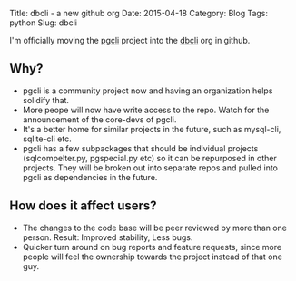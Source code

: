 Title: dbcli - a new github org 
Date: 2015-04-18
Category: Blog
Tags: python 
Slug: dbcli

I'm officially moving the [pgcli](https://github.com/dbcli/pgcli) project into
the [dbcli](https://github.com/dbcli) org in github.

## Why?

* pgcli is a community project now and having an organization helps solidify that.
* More peope will now have write access to the repo. Watch for the announcement of the core-devs of pgcli.
* It's a better home for similar projects in the future, such as mysql-cli, sqlite-cli etc.
* pgcli has a few subpackages that should be individual projects (sqlcompelter.py, pgspecial.py etc) so it can be repurposed in other projects. They will be broken out into separate repos and pulled into pgcli as dependencies in the future.

## How does it affect users?

* The changes to the code base will be peer reviewed by more than one person. Result: Improved stability, Less bugs.
* Quicker turn around on bug reports and feature requests, since more people will feel the ownership towards the project instead of that one guy.
